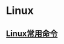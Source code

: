 # Linux
## [Linux常用命令](http://liupeng.world/2019/02/17/Linux%E5%B8%B8%E7%94%A8%E5%91%BD%E4%BB%A4/)

